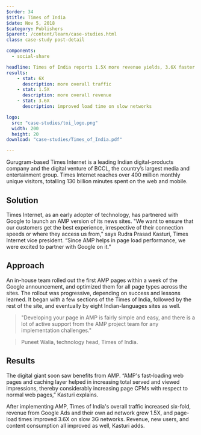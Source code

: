 ```yaml
---
$order: 34
$title: Times of India
$date: Nov 5, 2018
$category: Publishers
$parent: /content/learn/case-studies.html
class: case-study post-detail

components:
  - social-share

headline: Times of India reports 1.5X more revenue yields, 3.6X faster load time with AMP
results:
    - stat: 6X
      description: more overall traffic
    - stat: 1.5X 
      description: more overall revenue
    - stat: 3.6X
      description: improved load time on slow networks

logo:
  src: "case-studies/toi_logo.png"
  width: 200
  height: 20
download: "case-studies/Times_of_India.pdf"

---
```



<div class="img-left">
    <amp-img width="513" height="1042" layout="responsive" src="/static/img/case-studies/toi_1.png"></amp-img>
</div>

Gurugram-based Times Internet is a leading Indian digital-products company and the digital venture of BCCL, the country’s largest media and entertainment group. Times Internet reaches over 400 million monthly unique visitors, totalling 130 billion minutes spent on the web and mobile.

## Solution

Times Internet, as an early adopter of technology, has partnered with Google to launch an AMP version of its news sites. "We want to ensure that our customers get the best experience, irrespective of their connection speeds or where they access us from," says Rudra Prasad Kasturi, Times Internet vice president. “Since AMP helps in page load performance, we were excited to partner with Google on it.”

<div class="img-right">
    <amp-img width="509" height="1010" layout="responsive" src="/static/img/case-studies/toi_2.png"></amp-img>
</div>

## Approach

An in-house team rolled out the first AMP pages within a week of the Google announcement, and optimized them for all page types across the sites. The rollout was progressive, depending on success and lessons learned. It began with a few sections of the Times of India, followed by the rest of the site, and eventually by eight Indian-languages sites as well.
 
>"Developing your page in AMP is fairly simple and easy, and there is a lot of active support from the AMP project team for any implementation challenges."

>Puneet Walia, technology head, Times of India.


## Results

The digital giant soon saw benefits from AMP. “AMP's fast-loading web pages and caching layer helped in increasing total served and viewed impressions, thereby considerably increasing page CPMs with respect to normal web pages,” Kasturi explains.
 
After implementing AMP, Times of India's overall traffic increased six-fold, revenue from Google Ads and their own ad network grew 1.5X, and page-load times improved 3.6X on slow 3G networks. Revenue, new users, and content consumption all improved as well, Kasturi adds.

